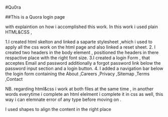 #Qu0ra

##This is a Quora login page

with explaintion on how i accomplished this work.
In this work i used plain HTML&CSS ,

1.I created html skelton and linked a saparte stylesheet ,which i used to apply all the css work on the html page and also linked a reset sheet.
2. I created two headers in the body element , positioned the headers in there respactive place with the right font size.
3.I created a login Form , that acceptes Email and password additionally a forgot password link below the password input section and a login button. 
4. I added a navigation bar below the login form containing the About ,Careers ,Privacy ,Sitemap ,Terms ,Contact

NB. 
 regarding html&css i work at both files at the same time , in another words everytime i complete an html elelment i complete it in css as well, this way i can elemnate error of any type before moving on .
 
 I used shapes to align the content in the right place

